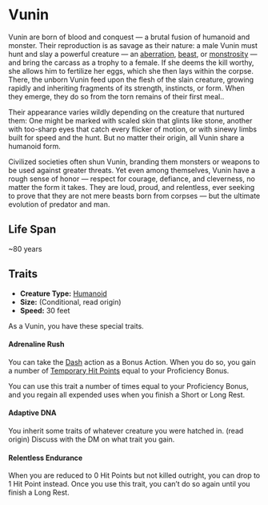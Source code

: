 # Vunin

Vunin are born of blood and conquest — a brutal fusion of humanoid and monster. Their reproduction is as savage as their nature: a male Vunin must hunt and slay a powerful creature — an [aberration](../Creature%20types/Aberration.md), [beast](../Creature%20types/Beast.md), or [monstrosity](../Creature%20types/Monstrosity.md)
— and bring the carcass as a trophy to a female. If she deems the kill worthy, she allows him to fertilize her eggs, which she then lays within the corpse. There, the unborn Vunin feed upon the flesh of the slain creature, growing rapidly and inheriting fragments of its strength, instincts, or form. When they emerge, they do so from the torn remains of their first meal..

Their appearance varies wildly depending on the creature that nurtured them: One might be marked with scaled skin that glints like stone, another with too-sharp eyes that catch every flicker of motion, or with sinewy limbs built for speed and the hunt. But no matter their origin, all Vunin share a humanoid form.

Civilized societies often shun Vunin, branding them monsters or weapons to be used against greater threats. Yet even among themselves, Vunin have a rough sense of honor — respect for courage, defiance, and cleverness, no matter the form it takes. They are loud, proud, and relentless, ever seeking to prove that they are not mere beasts born from corpses — but the ultimate evolution of predator and man.


## Life Span
~80 years


## Traits

- **Creature Type:** [Humanoid](../Creature%20types/Humanoid.md)
- **Size:** (Conditional, read origin)
- **Speed:** 30 feet

As a Vunin, you have these special traits.

#### Adrenaline Rush

You can take the [Dash](https://www.dndbeyond.com/sources/dnd/free-rules/rules-glossary#DashAction) action as a Bonus Action. When you do so, you gain a number of [Temporary Hit Points](https://www.dndbeyond.com/compendium/rules/basic-rules/combat#TemporaryHitPoints) equal to your Proficiency Bonus.

You can use this trait a number of times equal to your Proficiency Bonus, and you regain all expended uses when you finish a Short or Long Rest.

#### Adaptive DNA

You inherit some traits of whatever creature you were hatched in. (read origin)
Discuss with the DM on what trait you gain.

#### Relentless Endurance

When you are reduced to 0 Hit Points but not killed outright, you can drop to 1 Hit Point instead. Once you use this trait, you can’t do so again until you finish a Long Rest.

